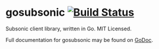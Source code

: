 gosubsonic [![Build Status](https://travis-ci.org/mdlayher/gosubsonic.png?branch=master)](https://travis-ci.org/mdlayher/gosubsonic)
==========

Subsonic client library, written in Go.  MIT Licensed.

Full documentation for gosubsonic may be found on [GoDoc](http://godoc.org/github.com/mdlayher/gosubsonic).
